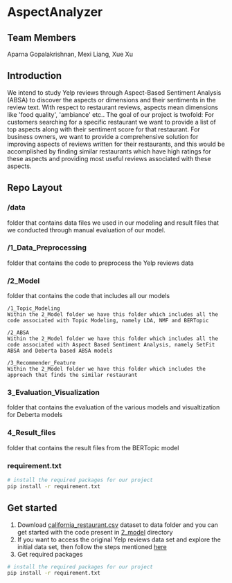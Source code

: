 # AspectAnalyzer

## Team Members
Aparna Gopalakrishnan, Mexi Liang, Xue Xu

## Introduction
We intend to study Yelp reviews through Aspect-Based Sentiment Analysis (ABSA) to 
discover the aspects or dimensions and their sentiments in the review text. With respect to restaurant reviews, aspects mean dimensions like 'food quality', 'ambiance' etc.. The goal of our project is twofold: For customers searching for a specific restaurant we want to provide a list of top aspects along with their sentiment score for that restaurant. For business owners, we want to provide a comprehensive solution for improving aspects of reviews written for their restaurants, and this would be accomplished by finding similar restaurants which have high ratings for these aspects and providing most useful reviews associated with these aspects. 

## Repo Layout
### /data 
folder that contains data files we used in our modeling and result files that we conducted through manual evaluation of our model.
### /1_Data_Preprocessing
folder that contains the code to preprocess the Yelp reviews data
### /2_Model
folder that contains the code that includes all our models

    /1_Topic_Modeling
    Within the 2_Model folder we have this folder which includes all the code associated with Topic Modeling, namely LDA, NMF and BERTopic
    
    /2_ABSA
    Within the 2_Model folder we have this folder which includes all the code associated with Aspect Based Sentiment Analysis, namely SetFit ABSA and Deberta based ABSA models
    
    /3_Recommender_Feature
    Within the 2_Model folder we have this folder which includes the approach that finds the similar restaurant 
    
### 3_Evaluation_Visualization
folder that contains the evaluation of the various models and visualtization for Deberta models

### 4_Result_files
folder that contains the result files from the BERTopic model

### requirement.txt
```bash
# install the required packages for our project
pip install -r requirement.txt
```
## Get started
1. Download [california_restaurant.csv](https://drive.google.com/drive/u/0/folders/1qXAxWMqGp2nNc_dIkvIRgi7S9OUIU9Mt) dataset to data folder and you can get started with the code present in [2_model](https://github.com/mexiliang/SIADS699/tree/main/2_Model) directory
2. If you want to access the original Yelp reviews data set and explore the initial data set, then follow the steps mentioned [here](https://github.com/mexiliang/SIADS699/blob/main/1_Data_Preprocessing/data_preprocess_exploration.ipynb)
3. Get required packages
```bash
# install the required packages for our project
pip install -r requirement.txt
```
